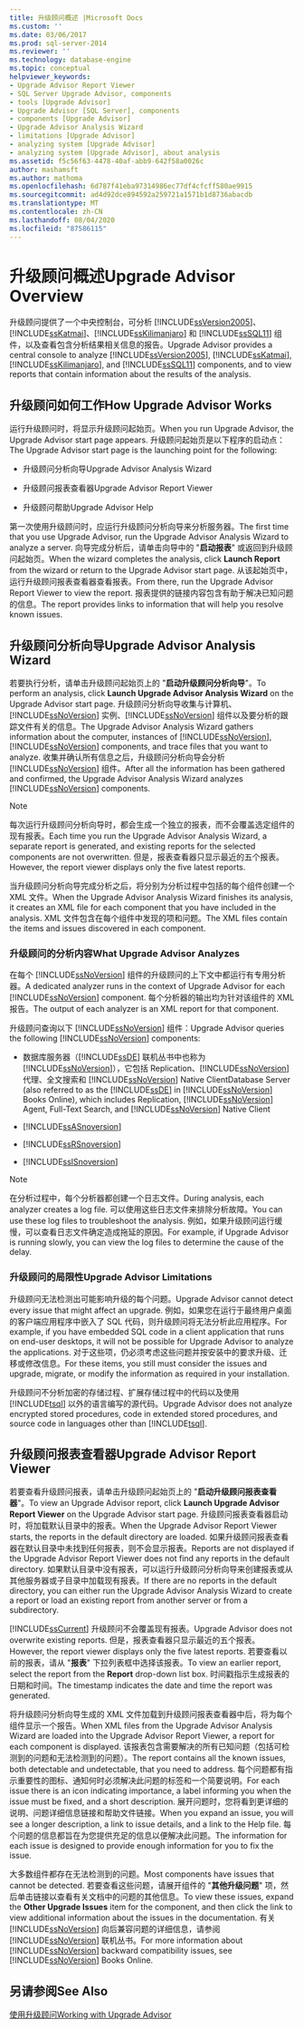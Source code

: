 ```yaml
---
title: 升级顾问概述 |Microsoft Docs
ms.custom: ''
ms.date: 03/06/2017
ms.prod: sql-server-2014
ms.reviewer: ''
ms.technology: database-engine
ms.topic: conceptual
helpviewer_keywords:
- Upgrade Advisor Report Viewer
- SQL Server Upgrade Advisor, components
- tools [Upgrade Advisor]
- Upgrade Advisor [SQL Server], components
- components [Upgrade Advisor]
- Upgrade Advisor Analysis Wizard
- limitations [Upgrade Advisor]
- analyzing system [Upgrade Advisor]
- analyzing system [Upgrade Advisor], about analysis
ms.assetid: f5c56f63-4478-40af-abb9-642f58a0026c
author: mashamsft
ms.author: mathoma
ms.openlocfilehash: 6d787f41eba97314986ec77df4cfcff580ae9915
ms.sourcegitcommit: ad4d92dce894592a259721a1571b1d8736abacdb
ms.translationtype: MT
ms.contentlocale: zh-CN
ms.lasthandoff: 08/04/2020
ms.locfileid: "87586115"
---
```

# <a name="upgrade-advisor-overview"></a><span data-ttu-id="bf229-102">升级顾问概述</span><span class="sxs-lookup"><span data-stu-id="bf229-102">Upgrade Advisor Overview</span></span>
  <span data-ttu-id="bf229-103">升级顾问提供了一个中央控制台，可分析 [!INCLUDE[ssVersion2005](../../includes/ssversion2005-md.md)]、[!INCLUDE[ssKatmai](../../includes/sskatmai-md.md)]、[!INCLUDE[ssKilimanjaro](../../includes/sskilimanjaro-md.md)] 和 [!INCLUDE[ssSQL11](../../includes/sssql11-md.md)] 组件，以及查看包含分析结果相关信息的报告。</span><span class="sxs-lookup"><span data-stu-id="bf229-103">Upgrade Advisor provides a central console to analyze [!INCLUDE[ssVersion2005](../../includes/ssversion2005-md.md)], [!INCLUDE[ssKatmai](../../includes/sskatmai-md.md)], [!INCLUDE[ssKilimanjaro](../../includes/sskilimanjaro-md.md)], and [!INCLUDE[ssSQL11](../../includes/sssql11-md.md)] components, and to view reports that contain information about the results of the analysis.</span></span>  
  
## <a name="how-upgrade-advisor-works"></a><span data-ttu-id="bf229-104">升级顾问如何工作</span><span class="sxs-lookup"><span data-stu-id="bf229-104">How Upgrade Advisor Works</span></span>  
 <span data-ttu-id="bf229-105">运行升级顾问时，将显示升级顾问起始页。</span><span class="sxs-lookup"><span data-stu-id="bf229-105">When you run Upgrade Advisor, the Upgrade Advisor start page appears.</span></span> <span data-ttu-id="bf229-106">升级顾问起始页是以下程序的启动点：</span><span class="sxs-lookup"><span data-stu-id="bf229-106">The Upgrade Advisor start page is the launching point for the following:</span></span>  
  
-   <span data-ttu-id="bf229-107">升级顾问分析向导</span><span class="sxs-lookup"><span data-stu-id="bf229-107">Upgrade Advisor Analysis Wizard</span></span>  
  
-   <span data-ttu-id="bf229-108">升级顾问报表查看器</span><span class="sxs-lookup"><span data-stu-id="bf229-108">Upgrade Advisor Report Viewer</span></span>  
  
-   <span data-ttu-id="bf229-109">升级顾问帮助</span><span class="sxs-lookup"><span data-stu-id="bf229-109">Upgrade Advisor Help</span></span>  
  
 <span data-ttu-id="bf229-110">第一次使用升级顾问时，应运行升级顾问分析向导来分析服务器。</span><span class="sxs-lookup"><span data-stu-id="bf229-110">The first time that you use Upgrade Advisor, run the Upgrade Advisor Analysis Wizard to analyze a server.</span></span> <span data-ttu-id="bf229-111">向导完成分析后，请单击向导中的 "**启动报表**" 或返回到升级顾问起始页。</span><span class="sxs-lookup"><span data-stu-id="bf229-111">When the wizard completes the analysis, click **Launch Report** from the wizard or return to the Upgrade Advisor start page.</span></span> <span data-ttu-id="bf229-112">从该起始页中，运行升级顾问报表查看器查看报表。</span><span class="sxs-lookup"><span data-stu-id="bf229-112">From there, run the Upgrade Advisor Report Viewer to view the report.</span></span> <span data-ttu-id="bf229-113">报表提供的链接内容包含有助于解决已知问题的信息。</span><span class="sxs-lookup"><span data-stu-id="bf229-113">The report provides links to information that will help you resolve known issues.</span></span>  
  
## <a name="upgrade-advisor-analysis-wizard"></a><span data-ttu-id="bf229-114">升级顾问分析向导</span><span class="sxs-lookup"><span data-stu-id="bf229-114">Upgrade Advisor Analysis Wizard</span></span>  
 <span data-ttu-id="bf229-115">若要执行分析，请单击升级顾问起始页上的 "**启动升级顾问分析向导**"。</span><span class="sxs-lookup"><span data-stu-id="bf229-115">To perform an analysis, click **Launch Upgrade Advisor Analysis Wizard** on the Upgrade Advisor start page.</span></span> <span data-ttu-id="bf229-116">升级顾问分析向导收集与计算机、[!INCLUDE[ssNoVersion](../../includes/ssnoversion-md.md)] 实例、[!INCLUDE[ssNoVersion](../../includes/ssnoversion-md.md)] 组件以及要分析的跟踪文件有关的信息。</span><span class="sxs-lookup"><span data-stu-id="bf229-116">The Upgrade Advisor Analysis Wizard gathers information about the computer, instances of [!INCLUDE[ssNoVersion](../../includes/ssnoversion-md.md)], [!INCLUDE[ssNoVersion](../../includes/ssnoversion-md.md)] components, and trace files that you want to analyze.</span></span> <span data-ttu-id="bf229-117">收集并确认所有信息之后，升级顾问分析向导会分析 [!INCLUDE[ssNoVersion](../../includes/ssnoversion-md.md)] 组件。</span><span class="sxs-lookup"><span data-stu-id="bf229-117">After all the information has been gathered and confirmed, the Upgrade Advisor Analysis Wizard analyzes [!INCLUDE[ssNoVersion](../../includes/ssnoversion-md.md)] components.</span></span>  
  
> [!NOTE]  
>  <span data-ttu-id="bf229-118">每次运行升级顾问分析向导时，都会生成一个独立的报表，而不会覆盖选定组件的现有报表。</span><span class="sxs-lookup"><span data-stu-id="bf229-118">Each time you run the Upgrade Advisor Analysis Wizard, a separate report is generated, and existing reports for the selected components are not overwritten.</span></span> <span data-ttu-id="bf229-119">但是，报表查看器只显示最近的五个报表。</span><span class="sxs-lookup"><span data-stu-id="bf229-119">However, the report viewer displays only the five latest reports.</span></span>  
  
 <span data-ttu-id="bf229-120">当升级顾问分析向导完成分析之后，将分别为分析过程中包括的每个组件创建一个 XML 文件。</span><span class="sxs-lookup"><span data-stu-id="bf229-120">When the Upgrade Advisor Analysis Wizard finishes its analysis, it creates an XML file for each component that you have included in the analysis.</span></span> <span data-ttu-id="bf229-121">XML 文件包含在每个组件中发现的项和问题。</span><span class="sxs-lookup"><span data-stu-id="bf229-121">The XML files contain the items and issues discovered in each component.</span></span>  
  
### <a name="what-upgrade-advisor-analyzes"></a><span data-ttu-id="bf229-122">升级顾问的分析内容</span><span class="sxs-lookup"><span data-stu-id="bf229-122">What Upgrade Advisor Analyzes</span></span>  
 <span data-ttu-id="bf229-123">在每个 [!INCLUDE[ssNoVersion](../../includes/ssnoversion-md.md)] 组件的升级顾问的上下文中都运行有专用分析器。</span><span class="sxs-lookup"><span data-stu-id="bf229-123">A dedicated analyzer runs in the context of Upgrade Advisor for each [!INCLUDE[ssNoVersion](../../includes/ssnoversion-md.md)] component.</span></span> <span data-ttu-id="bf229-124">每个分析器的输出均为针对该组件的 XML 报告。</span><span class="sxs-lookup"><span data-stu-id="bf229-124">The output of each analyzer is an XML report for that component.</span></span>  
  
 <span data-ttu-id="bf229-125">升级顾问查询以下 [!INCLUDE[ssNoVersion](../../includes/ssnoversion-md.md)] 组件：</span><span class="sxs-lookup"><span data-stu-id="bf229-125">Upgrade Advisor queries the following [!INCLUDE[ssNoVersion](../../includes/ssnoversion-md.md)] components:</span></span>  
  
-   <span data-ttu-id="bf229-126">数据库服务器（[!INCLUDE[ssDE](../../includes/ssde-md.md)] 联机丛书中也称为[!INCLUDE[ssNoVersion](../../includes/ssnoversion-md.md)]），它包括 Replication、[!INCLUDE[ssNoVersion](../../includes/ssnoversion-md.md)] 代理、全文搜索和 [!INCLUDE[ssNoVersion](../../includes/ssnoversion-md.md)] Native Client</span><span class="sxs-lookup"><span data-stu-id="bf229-126">Database Server (also referred to as the [!INCLUDE[ssDE](../../includes/ssde-md.md)] in [!INCLUDE[ssNoVersion](../../includes/ssnoversion-md.md)] Books Online), which includes Replication, [!INCLUDE[ssNoVersion](../../includes/ssnoversion-md.md)] Agent, Full-Text Search, and [!INCLUDE[ssNoVersion](../../includes/ssnoversion-md.md)] Native Client</span></span>  
  
-   [!INCLUDE[ssASnoversion](../../includes/ssasnoversion-md.md)]  
  
-   [!INCLUDE[ssRSnoversion](../../includes/ssrsnoversion-md.md)]  
  
-   [!INCLUDE[ssISnoversion](../../includes/ssisnoversion-md.md)]  
  
> [!NOTE]  
>  <span data-ttu-id="bf229-127">在分析过程中，每个分析器都创建一个日志文件。</span><span class="sxs-lookup"><span data-stu-id="bf229-127">During analysis, each analyzer creates a log file.</span></span> <span data-ttu-id="bf229-128">可以使用这些日志文件来排除分析故障。</span><span class="sxs-lookup"><span data-stu-id="bf229-128">You can use these log files to troubleshoot the analysis.</span></span> <span data-ttu-id="bf229-129">例如，如果升级顾问运行缓慢，可以查看日志文件确定造成拖延的原因。</span><span class="sxs-lookup"><span data-stu-id="bf229-129">For example, if Upgrade Advisor is running slowly, you can view the log files to determine the cause of the delay.</span></span>  
  
### <a name="upgrade-advisor-limitations"></a><span data-ttu-id="bf229-130">升级顾问的局限性</span><span class="sxs-lookup"><span data-stu-id="bf229-130">Upgrade Advisor Limitations</span></span>  
 <span data-ttu-id="bf229-131">升级顾问无法检测出可能影响升级的每个问题。</span><span class="sxs-lookup"><span data-stu-id="bf229-131">Upgrade Advisor cannot detect every issue that might affect an upgrade.</span></span> <span data-ttu-id="bf229-132">例如，如果您在运行于最终用户桌面的客户端应用程序中嵌入了 SQL 代码，则升级顾问将无法分析此应用程序。</span><span class="sxs-lookup"><span data-stu-id="bf229-132">For example, if you have embedded SQL code in a client application that runs on end-user desktops, it will not be possible for Upgrade Advisor to analyze the applications.</span></span> <span data-ttu-id="bf229-133">对于这些项，仍必须考虑这些问题并按安装中的要求升级、迁移或修改信息。</span><span class="sxs-lookup"><span data-stu-id="bf229-133">For these items, you still must consider the issues and upgrade, migrate, or modify the information as required in your installation.</span></span>  
  
 <span data-ttu-id="bf229-134">升级顾问不分析加密的存储过程、扩展存储过程中的代码以及使用 [!INCLUDE[tsql](../../includes/tsql-md.md)] 以外的语言编写的源代码。</span><span class="sxs-lookup"><span data-stu-id="bf229-134">Upgrade Advisor does not analyze encrypted stored procedures, code in extended stored procedures, and source code in languages other than [!INCLUDE[tsql](../../includes/tsql-md.md)].</span></span>  
  
## <a name="upgrade-advisor-report-viewer"></a><span data-ttu-id="bf229-135">升级顾问报表查看器</span><span class="sxs-lookup"><span data-stu-id="bf229-135">Upgrade Advisor Report Viewer</span></span>  
 <span data-ttu-id="bf229-136">若要查看升级顾问报表，请单击升级顾问起始页上的 "**启动升级顾问报表查看器**"。</span><span class="sxs-lookup"><span data-stu-id="bf229-136">To view an Upgrade Advisor report, click **Launch Upgrade Advisor Report Viewer** on the Upgrade Advisor start page.</span></span> <span data-ttu-id="bf229-137">升级顾问报表查看器启动时，将加载默认目录中的报表。</span><span class="sxs-lookup"><span data-stu-id="bf229-137">When the Upgrade Advisor Report Viewer starts, the reports in the default directory are loaded.</span></span> <span data-ttu-id="bf229-138">如果升级顾问报表查看器在默认目录中未找到任何报表，则不会显示报表。</span><span class="sxs-lookup"><span data-stu-id="bf229-138">Reports are not displayed if the Upgrade Advisor Report Viewer does not find any reports in the default directory.</span></span> <span data-ttu-id="bf229-139">如果默认目录中没有报表，可以运行升级顾问分析向导来创建报表或从其他服务器或子目录中加载现有报表。</span><span class="sxs-lookup"><span data-stu-id="bf229-139">If there are no reports in the default directory, you can either run the Upgrade Advisor Analysis Wizard to create a report or load an existing report from another server or from a subdirectory.</span></span>  
  
 [!INCLUDE[ssCurrent](../../includes/sscurrent-md.md)] <span data-ttu-id="bf229-140">升级顾问不会覆盖现有报表。</span><span class="sxs-lookup"><span data-stu-id="bf229-140">Upgrade Advisor does not overwrite existing reports.</span></span> <span data-ttu-id="bf229-141">但是，报表查看器只显示最近的五个报表。</span><span class="sxs-lookup"><span data-stu-id="bf229-141">However, the report viewer displays only the five latest reports.</span></span> <span data-ttu-id="bf229-142">若要查看以前的报表，请从 "**报表**" 下拉列表框中选择该报表。</span><span class="sxs-lookup"><span data-stu-id="bf229-142">To view an earlier report, select the report from the **Report** drop-down list box.</span></span> <span data-ttu-id="bf229-143">时间戳指示生成报表的日期和时间。</span><span class="sxs-lookup"><span data-stu-id="bf229-143">The timestamp indicates the date and time the report was generated.</span></span>  
  
 <span data-ttu-id="bf229-144">将升级顾问分析向导生成的 XML 文件加载到升级顾问报表查看器中后，将为每个组件显示一个报告。</span><span class="sxs-lookup"><span data-stu-id="bf229-144">When XML files from the Upgrade Advisor Analysis Wizard are loaded into the Upgrade Advisor Report Viewer, a report for each component is displayed.</span></span> <span data-ttu-id="bf229-145">该报表包含需要解决的所有已知问题（包括可检测到的问题和无法检测到的问题）。</span><span class="sxs-lookup"><span data-stu-id="bf229-145">The report contains all the known issues, both detectable and undetectable, that you need to address.</span></span> <span data-ttu-id="bf229-146">每个问题都有指示重要性的图标、通知何时必须解决此问题的标签和一个简要说明。</span><span class="sxs-lookup"><span data-stu-id="bf229-146">For each issue there is an icon indicating importance, a label informing you when the issue must be fixed, and a short description.</span></span> <span data-ttu-id="bf229-147">展开问题时，您将看到更详细的说明、问题详细信息链接和帮助文件链接。</span><span class="sxs-lookup"><span data-stu-id="bf229-147">When you expand an issue, you will see a longer description, a link to issue details, and a link to the Help file.</span></span> <span data-ttu-id="bf229-148">每个问题的信息都旨在为您提供充足的信息以便解决此问题。</span><span class="sxs-lookup"><span data-stu-id="bf229-148">The information for each issue is designed to provide enough information for you to fix the issue.</span></span>  
  
 <span data-ttu-id="bf229-149">大多数组件都存在无法检测到的问题。</span><span class="sxs-lookup"><span data-stu-id="bf229-149">Most components have issues that cannot be detected.</span></span> <span data-ttu-id="bf229-150">若要查看这些问题，请展开组件的 "**其他升级问题**" 项，然后单击链接以查看有关文档中的问题的其他信息。</span><span class="sxs-lookup"><span data-stu-id="bf229-150">To view these issues, expand the **Other Upgrade Issues** item for the component, and then click the link to view additional information about the issues in the documentation.</span></span> <span data-ttu-id="bf229-151">有关 [!INCLUDE[ssNoVersion](../../includes/ssnoversion-md.md)] 向后兼容问题的详细信息，请参阅 [!INCLUDE[ssNoVersion](../../includes/ssnoversion-md.md)] 联机丛书。</span><span class="sxs-lookup"><span data-stu-id="bf229-151">For more information about [!INCLUDE[ssNoVersion](../../includes/ssnoversion-md.md)] backward compatibility issues, see [!INCLUDE[ssNoVersion](../../includes/ssnoversion-md.md)] Books Online.</span></span>  
  
## <a name="see-also"></a><span data-ttu-id="bf229-152">另请参阅</span><span class="sxs-lookup"><span data-stu-id="bf229-152">See Also</span></span>  
 [<span data-ttu-id="bf229-153">使用升级顾问</span><span class="sxs-lookup"><span data-stu-id="bf229-153">Working with Upgrade Advisor</span></span>](../../../2014/sql-server/install/working-with-upgrade-advisor.md)  
  
  
